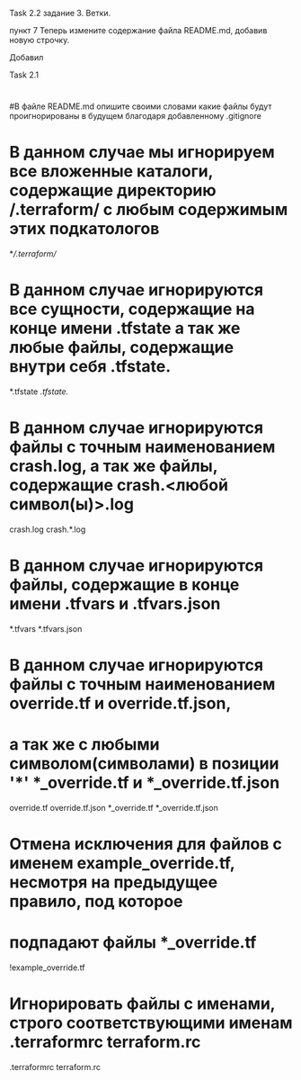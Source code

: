 Task 2.2 задание 3. Ветки.

пункт 7
Теперь измените содержание файла README.md, добавив новую строчку.

Добавил


Task 2.1

#
#В файле README.md опишите своими словами какие файлы будут проигнорированы в будущем благодаря добавленному .gitignore
#

# В данном случае мы игнорируем все вложенные каталоги, содержащие директорию /.terraform/ с любым содержимым этих подкатологов

**/.terraform/*

# В данном случае игнорируются все сущности, содержащие на конце имени .tfstate а так же любые файлы, содержащие внутри себя .tfstate.

*.tfstate
*.tfstate.*

# В данном случае игнорируются файлы с точным наименованием crash.log, а так же файлы, содержащие crash.<любой символ(ы)>.log 

crash.log
crash.*.log

# В данном случае игнорируются файлы, содержащие в конце имени .tfvars и .tfvars.json

*.tfvars
*.tfvars.json

# В данном случае игнорируются файлы с точным наименованием override.tf и override.tf.json, 
# а так же с любыми символом(символами) в позиции '*'  *_override.tf и *_override.tf.json

override.tf
override.tf.json
*_override.tf
*_override.tf.json

# Отмена исключения для файлов с именем example_override.tf, несмотря на предыдущее правило, под которое
# подпадают файлы *_override.tf

!example_override.tf

# Игнорировать файлы с именами, строго соответствующими именам .terraformrc terraform.rc
 
.terraformrc
terraform.rc
